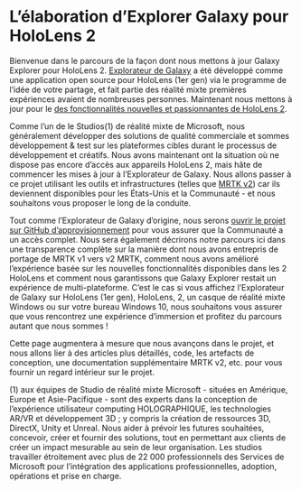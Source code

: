 # <a name="the-making-of-galaxy-explorer-for-hololens-2"></a>L’élaboration d’Explorer Galaxy pour HoloLens 2

Bienvenue dans le parcours de la façon dont nous mettons à jour Galaxy Explorer pour HoloLens 2. [Explorateur de Galaxy](https://docs.microsoft.com/windows/mixed-reality/galaxy-explorer "Galaxy Explorer") a été développé comme une application open source pour HoloLens (1er gen) via le programme de l’idée de votre partage, et fait partie des réalité mixte premières expériences avaient de nombreuses personnes. Maintenant nous mettons à jour pour le [des fonctionnalités nouvelles et passionnantes de HoloLens 2](https://www.microsoft.com/hololens/hardware).

Comme l’un de le Studios(1) de réalité mixte de Microsoft, nous généralement développer des solutions de qualité commerciale et sommes développement & test sur les plateformes cibles durant le processus de développement et créatifs. Nous avons maintenant ont la situation où ne dispose pas encore d’accès aux appareils HoloLens 2, mais hâte de commencer les mises à jour à l’Explorateur de Galaxy. Nous allons passer à ce projet utilisant les outils et infrastructures (telles que [MRTK v2](https://microsoft.github.io/MixedRealityToolkit-Unity/Documentation/GettingStartedWithTheMRTK.html)) car ils deviennent disponibles pour les États-Unis et la Communauté - et nous souhaitons vous proposer le long de la conduite.

Tout comme l’Explorateur de Galaxy d’origine, nous serons [ouvrir le projet sur GitHub d’approvisionnement](https://github.com/Microsoft/GalaxyExplorer) pour vous assurer que la Communauté a un accès complet. Nous sera également décrirons notre parcours ici dans une transparence complète sur la manière dont nous avons entrepris de portage de MRTK v1 vers v2 MRTK, comment nous avons amélioré l’expérience basée sur les nouvelles fonctionnalités disponibles dans les 2 HoloLens et comment nous garantissons que Galaxy Explorer restait un expérience de multi-plateforme. C’est le cas si vous affichez l’Explorateur de Galaxy sur HoloLens (1er gen), HoloLens, 2, un casque de réalité mixte Windows ou sur votre bureau Windows 10, nous souhaitons vous assurer que vous rencontrez une expérience d’immersion et profitez du parcours autant que nous sommes !

Cette page augmentera à mesure que nous avançons dans le projet, et nous allons lier à des articles plus détaillés, code, les artefacts de conception, une documentation supplémentaire MRTK v2, etc. pour vous fournir un regard intérieur sur le projet.



(1) aux équipes de Studio de réalité mixte Microsoft - situées en Amérique, Europe et Asie-Pacifique - sont des experts dans la conception de l’expérience utilisateur computing HOLOGRAPHIQUE, les technologies AR/VR et développement 3D ; y compris la création de ressources 3D, DirectX, Unity et Unreal. Nous aider à prévoir les futures souhaitées, concevoir, créer et fournir des solutions, tout en permettant aux clients de créer un impact mesurable au sein de leur organisation. Les studios travailler étroitement avec plus de 22 000 professionnels des Services de Microsoft pour l’intégration des applications professionnelles, adoption, opérations et prise en charge.

